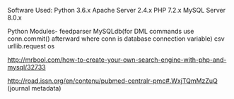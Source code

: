 Software Used:
Python 3.6.x
Apache Server 2.4.x 
PHP 7.2.x
MySQL Server 8.0.x

Python Modules-
feedparser
MySQLdb(for DML commands use conn.commit() afterward where conn is database connection variable)
csv
urllib.request
os


http://mrbool.com/how-to-create-your-own-search-engine-with-php-and-mysql/32733

http://road.issn.org/en/contenu/pubmed-centralr-pmc#.WxjTQmMzZuQ (journal metadata)

